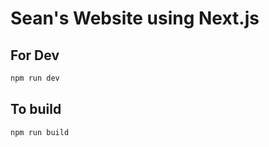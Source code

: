 # Sean's Website using Next.js

## For Dev

```sh
npm run dev
```

## To build

```sh
npm run build
```
